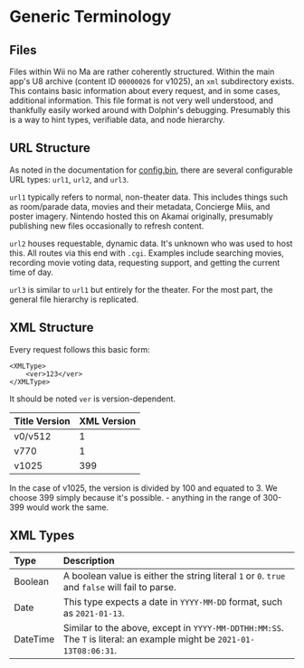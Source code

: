 # Generic Terminology

## Files

Files within Wii no Ma are rather coherently structured. Within the main app's U8 archive \(content ID `00000026` for v1025\), an `xml` subdirectory exists. This contains basic information about every request, and in some cases, additional information. This file format is not very well understood, and thankfully easily worked around with Dolphin's debugging. Presumably this is a way to hint types, verifiable data, and node hierarchy.

## URL Structure

As noted in the documentation for [config.bin](config-first.bin.md#example-contents), there are several configurable URL types: `url1`, `url2`, and `url3`.

`url1` typically refers to normal, non-theater data. This includes things such as room/parade data, movies and their metadata, Concierge Miis, and poster imagery. Nintendo hosted this on Akamai originally, presumably publishing new files occasionally to refresh content.

`url2` houses requestable, dynamic data. It's unknown who was used to host this. All routes via this end with `.cgi`. Examples include searching movies, recording movie voting data, requesting support, and getting the current time of day.

`url3` is similar to `url1` but entirely for the theater. For the most part, the general file hierarchy is replicated.

## XML Structure

Every request follows this basic form:

```markup
<XMLType>
    <ver>123</ver>
</XMLType>
```

It should be noted `ver` is version-dependent.

| Title Version | XML Version |
| :--- | :--- |
| v0/v512 | 1 |
| v770 | 1 |
| v1025 | 399 |

In the case of v1025, the version is divided by 100 and equated to 3. We choose 399 simply because it's possible. - anything in the range of 300-399 would work the same.

## XML Types

| Type | Description |
| :--- | :--- |
| Boolean | A boolean value is either the string literal `1` or `0`. `true` and `false` will fail to parse. |
| Date | This type expects a date in `YYYY-MM-DD` format, such as `2021-01-13`. |
| DateTime | Similar to the above, except in `YYYY-MM-DDTHH:MM:SS`. The `T` is literal: an example might be `2021-01-13T08:06:31`. |

